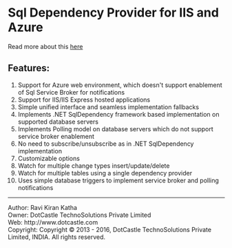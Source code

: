 Sql Dependency Provider for IIS and Azure
=========================================

Read more about this <a href="http://www.dotcastle.com/blog/sql-dependency-provider" target="_blank">here</a>

Features:
---------
1. Support for Azure web environment, which doesn't support enablement of Sql Service Broker for notifications 
2. Support for IIS/IIS Express hosted applications
3. Simple unified interface and seamless implementation fallbacks
4. Implements .NET SqlDependency framework based implementation on supported database servers 
5. Implements Polling model on database servers which do not support service broker enablement
6. No need to subscribe/unsubscribe as in .NET SqlDependency implementation
7. Customizable options 
8. Watch for multiple change types insert/update/delete
9. Watch for multiple tables using a single dependency provider
10. Uses simple database triggers to implement service broker and polling notifications

<hr />
Author: Ravi Kiran Katha<br />
Owner: DotCastle TechnoSolutions Private Limited<br />
Web: http://www.dotcastle.com<br />
Copyright: Copyright © 2013 - 2016, DotCastle TechnoSolutions Private Limited, INDIA. All rights reserved.


